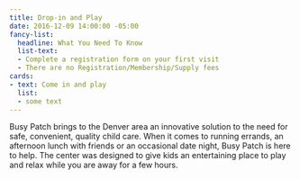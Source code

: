```yaml
---
title: Drop-in and Play
date: 2016-12-09 14:00:00 -05:00
fancy-list:
  headline: What You Need To Know
  list-text:
  - Complete a registration form on your first visit
  - There are no Registration/Membership/Supply fees
cards:
- text: Come in and play
  list:
  - some text
---
```


Busy Patch brings to the Denver area an innovative solution to the need for safe, convenient, quality child care. When it comes to running errands, an afternoon lunch with friends or an occasional date night, Busy Patch is here to help. The center was designed to give kids an entertaining place to play and relax while you are away for a few hours.